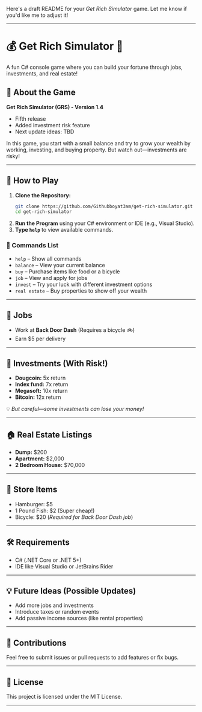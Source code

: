 Here's a draft README for your *Get Rich Simulator* game. Let me know if you'd like me to adjust it! 

---

# 💰 Get Rich Simulator 🤑  
A fun C# console game where you can build your fortune through jobs, investments, and real estate!

## 📝 About the Game  
**Get Rich Simulator (GRS) - Version 1.4**  
- Fifth release  
- Added investment risk feature  
- Next update ideas: TBD  

In this game, you start with a small balance and try to grow your wealth by working, investing, and buying property. But watch out—investments are risky!

---

## 🚀 How to Play  
1. **Clone the Repository:**  
   ```bash
   git clone https://github.com/Githubboyat3am/get-rich-simulator.git
   cd get-rich-simulator
   ```
2. **Run the Program** using your C# environment or IDE (e.g., Visual Studio).  
3. **Type `help`** to view available commands.  

### 📜 Commands List  
- `help` – Show all commands  
- `balance` – View your current balance  
- `buy` – Purchase items like food or a bicycle  
- `job` – View and apply for jobs  
- `invest` – Try your luck with different investment options  
- `real estate` – Buy properties to show off your wealth  

---

## 💼 Jobs  
- Work at **Back Door Dash** (Requires a bicycle 🚲)  
- Earn $5 per delivery  

---

## 💸 Investments (With Risk!)  
- **Dougcoin:** 5x return  
- **Index fund:** 7x return  
- **Megasoft:** 10x return  
- **Bitcoin:** 12x return  

💡 *But careful—some investments can lose your money!*  

---

## 🏠 Real Estate Listings  
- **Dump:** $200  
- **Apartment:** $2,000  
- **2 Bedroom House:** $70,000  

---

## 🛒 Store Items  
- Hamburger: $5  
- 1 Pound Fish: $2 (Super cheap!)  
- Bicycle: $20 (*Required for Back Door Dash job*)  

---

## 🛠️ Requirements  
- C# (.NET Core or .NET 5+)  
- IDE like Visual Studio or JetBrains Rider  

---

## 💡 Future Ideas (Possible Updates)  
- Add more jobs and investments  
- Introduce taxes or random events  
- Add passive income sources (like rental properties)  

---

## 🙌 Contributions  
Feel free to submit issues or pull requests to add features or fix bugs.  

---

## 📜 License  
This project is licensed under the MIT License.  

---

